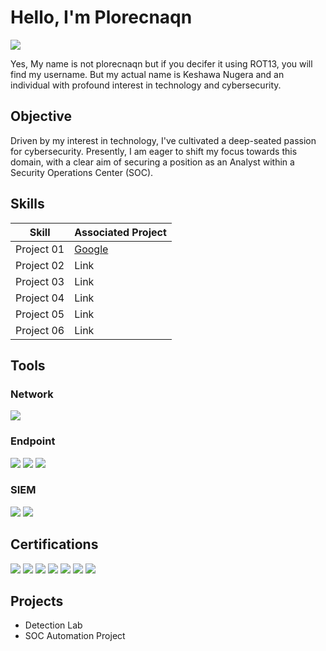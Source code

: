 # Hello, I'm Plorecnaqn
<a href="https://www.linkedin.com/in/keshawa-nugera-ba8216180/"><img src="https://img.shields.io/badge/-LinkedIn-0072b1?&style=for-the-badge&logo=linkedin&logoColor=white" /></a>



Yes, My name is not plorecnaqn but if you decifer it using ROT13, you will find my username. But my actual name is Keshawa Nugera and an individual with profound interest in technology and cybersecurity.

## Objective


Driven by my interest in technology, I've cultivated a deep-seated passion for cybersecurity. Presently, I am eager to shift my focus towards this domain, with a clear aim of securing a position as an Analyst within a Security Operations Center (SOC).

## Skills


| Skill                                         | Associated Project         |
|-----------------------------------------------|----------------------------|
| Project 01                                  | <a href="https://google.com">Google</a>|
| Project 02                                  | Link|
| Project 03                                  | Link|
| Project 04                                  | Link|
| Project 05                                  | Link|
| Project 06                                  | Link|

## Tools


### Network
<div>
    <img src="https://img.shields.io/badge/-Wireshark-1679A7?&style=for-the-badge&logo=Wireshark&logoColor=white" />
  

### Endpoint
<div>
    <img src="https://img.shields.io/badge/-Microsoft_Defender_for_Endpoint-00A4EF?&style=for-the-badge&logo=Microsoft&logoColor=white" />
  <img src="https://img.shields.io/badge/-NinjaOne-0088CC?&style=for-the-badge&logo=NinjaOne&logoColor=white" />
  <img src="https://img.shields.io/badge/-Sophos-008080?style=for-the-badge&logo=Sophos&logoColor=white" />
  


</div>

### SIEM
<div>
    <img src="https://img.shields.io/badge/-Microsoft_Sentinel-0078D4?&style=for-the-badge&logo=Microsoft&logoColor=white" />
    <img src="https://img.shields.io/badge/-Splunk-000000?&style=for-the-badge&logo=Splunk&logoColor=white" />
   
</div>

## Certifications

<div>

<img src="https://img.shields.io/badge/-Network%2B-007ACC?&style=for-the-badge&logo=CompTIA&logoColor=white" />
<img src="https://img.shields.io/badge/-A%2B-4D4D4D?&style=for-the-badge&logo=CompTIA&logoColor=white" />
<img src="https://img.shields.io/badge/-CIOS-4D4D4D?style=for-the-badge&logo=CompTIA&logoColor=white" />
<img src="https://img.shields.io/badge/-AZ--900-0078D4?style=for-the-badge&logo=Microsoft&logoColor=white" />
<img src="https://img.shields.io/badge/-AZ--104-0078D4?style=for-the-badge&logo=Microsoft%20Azure&logoColor=white" />
<img src="https://img.shields.io/badge/-Linux%20Essentials-FCC624?style=for-the-badge&logo=Linux&logoColor=black" />
<img src="https://img.shields.io/badge/-CC-007CBC?style=for-the-badge&logo=ISC2&logoColor=white" />





</div>

## Projects
- Detection Lab
- SOC Automation Project
